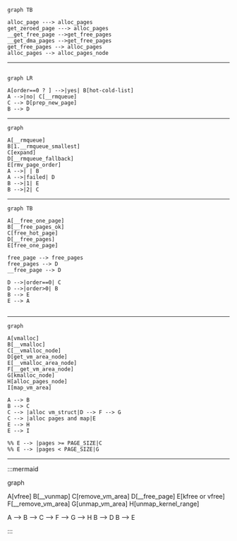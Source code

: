 ```mermaid

graph TB

alloc_page ---> alloc_pages
get_zeroed_page ---> alloc_pages
__get_free_page -->get_free_pages
__get_dma_pages -->get_free_pages
get_free_pages --> alloc_pages
alloc_pages --> alloc_pages_node

```

--------------------------------------

```mermaid

graph LR

A[order==0 ? ] -->|yes| B[hot-cold-list]
A -->|no| C[__rmqueue]
C --> D[prep_new_page]
B --> D

```


-----------------------------------

```mermaid
graph

A[__rmqueue]
B[1.__rmqueue_smallest]
C[expand]
D[__rmqueue_fallback]
E[rmv_page_order]
A -->| | B
A -->|failed| D
B -->|1| E
B -->|2| C

```

-------------------------------------

```mermaid
graph TB

A[__free_one_page]
B[__free_pages_ok]
C[free_hot_page]
D[__free_pages]
E[free_one_page]

free_page --> free_pages
free_pages --> D
__free_page --> D

D -->|order==0| C
D -->|order>0| B
B --> E
E --> A


```

----------------------------------------------

```mermaid
graph 

A[vmalloc]
B[__vmalloc]
C[__vmalloc_node]
D[get_vm_area_node]
E[__vmalloc_area_node]
F[__get_vm_area_node]
G[kmalloc_node]
H[alloc_pages_node]
I[map_vm_area]

A --> B
B --> C
C --> |alloc vm_struct|D --> F --> G
C --> |alloc pages and map|E
E --> H
E --> I

%% E --> |pages >= PAGE_SIZE|C
%% E --> |pages < PAGE_SIZE|G
```
----------------------------

:::mermaid

graph

A[vfree]
B[__vunmap]
C[remove_vm_area]
D[__free_page]
E[kfree or vfree]
F[__remove_vm_area]
G[unmap_vm_area]
H[unmap_kernel_range]

A --> B --> C --> F --> G --> H
B --> D
B --> E

:::
